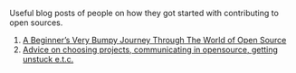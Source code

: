 Useful blog posts of people on how they got started with contributing to open sources.

1. [A Beginner’s Very Bumpy Journey Through The World of Open Source](https://medium.freecodecamp.com/a-beginners-very-bumpy-journey-through-the-world-of-open-source-4d108d540b39#.hm7zvuwa6)
2. [Advice on choosing projects, communicating in opensource, getting unstuck e.t.c.](http://wiki.openhatch.org/Opportunities/Career_Advice#Blog_Posts)
